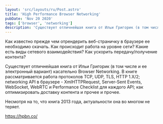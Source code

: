 ```yaml
---
layout: 'src/layouts/ru/Post.astro'
title: 'High Performance Browser Networking'
pubDate: 'Nov 20 2020'
tags: ['browser', 'networking']
description: 'Cуществует отличнейшая книга от Ильи Григорик (в том числе и ее электронный вариант) касательно Browser Networking. В книге рассматривается работа протоколов TCP, UDP, TLS, HTTP 1.X/2; networking API в браузере - XmlHTTPRequest, Server-Sent Events, WebSocket, WebRTC и Performance Checklist для каждого API; как оптимизировать доставку контента и прочее и прочее. '
---
```


Как известно прежде чем отрендерить веб-страничку в браузере ее необходимо скачать. Как происходит работа на уровне сети? Какие есть виды сетевого взаимодействия? Как ускорить передачу/получение контента?

Cуществует отличнейшая книга от Ильи Григорик (в том числе и ее электронный вариант) касательно Browser Networking. В книге рассматривается работа протоколов TCP, UDP, TLS, HTTP 1.X/2; networking API в браузере - XmlHTTPRequest, Server-Sent Events, WebSocket, WebRTC и Performance Checklist для каждого API; как оптимизировать доставку контента и прочее и прочее.

Несмотря на то, что книга 2013 года, актуальности она во многом не теряет.

https://hpbn.co/
